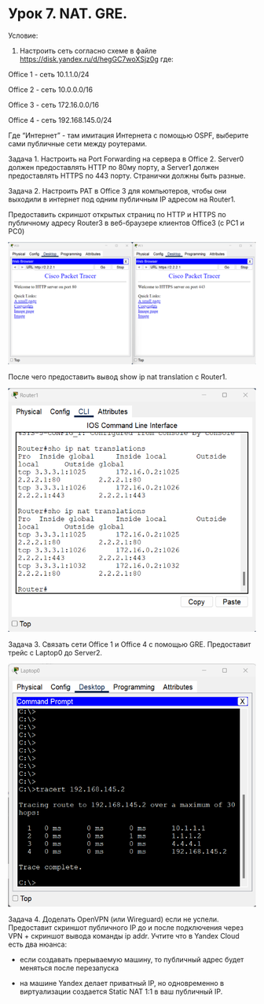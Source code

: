 # Урок 7. NAT. GRE.

Условие:

1. Настроить сеть согласно схеме в файле https://disk.yandex.ru/d/hegGC7woXSjz0g где:

Office 1 - cеть 10.1.1.0/24

Office 2 - cеть 10.0.0.0/16

Office 3 - cеть 172.16.0.0/16

Office 4 - cеть 192.168.145.0/24

Где “Интернет” - там имитация Интернета с помощью OSPF, выберите сами публичные сети между роутерами.

Задача 1. Настроить на Port Forwarding на сервера в Office 2. Server0 должен предоставлять HTTP по 80му порту, а Server1 должен предоставлять HTTPS по 443 порту. Странички должны быть разные.

Задача 2. Настроить PAT в Office 3 для компьютеров, чтобы они выходили в интернет под одним публичным IP адресом на Router1.

Предоставить скриншот открытых страниц по HTTP и HTTPS по публичному адресу Router3 в веб-браузере клиентов Office3 (с РС1 и РС0)

![скрин выполненой работы](Screen/Homework7-1_1.png)

После чего предоставить вывод show ip nat translation c Router1.

![скрин выполненой работы](Screen/Homework7-3.png)

Задача 3. Связать сети Office 1 и Office 4 с помощью GRE. Предоставит трейс с Laptop0 до Server2.

![скрин выполненой работы](Screen/Homework7-4.png)

Задача 4. Доделать OpenVPN (или Wireguard) если не успели. Предоставит скриншот публичного IP до и после подключения через VPN + скриншот вывода команды ip addr.
Учтите что в Yandex Cloud есть два нюанса:

- если создавать прерываемую машину, то публичный адрес будет меняться после перезапуска

- на машине Yandex делает приватный IP, но одновременно в виртуализации создается Static NAT 1:1 в ваш публичный IP.

